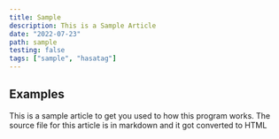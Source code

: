 ```yaml
---
title: Sample
description: This is a Sample Article
date: "2022-07-23"
path: sample
testing: false
tags: ["sample", "hasatag"]
---
```


## Examples

This is a sample article to get you used to how this program works. The source file for this article is in markdown and it got converted to HTML